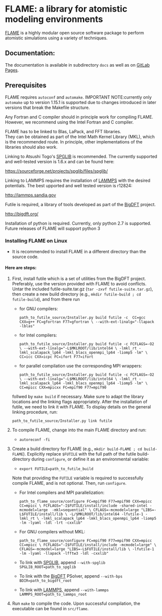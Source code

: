 <!--
<div align="center">
  <img src="https://www.iasbs.ac.ir/~aghasemi/images/logo.png"><br><br>
</div>
-->

[comment]: # (-----------------)

# FLAME: a library for atomistic modeling environments

[FLAME](flame-code.org) is a highly modular open source software package to perform atomistic simulations using a variety of techniques.


## Documentation:
The documentation is available in subdirectory `docs` as well as on
[GitLab Pages](https://flame-code.gitlab.io/FLAME/index.html).

## Prerequisites

FLAME requires `autoconf` and `automake`.
IMPORTANT NOTE:currently only `automake` up to version 1.15.1
is supported due to changes introduced in later versions
that break the Makefile structure.

Any Fortran and C compiler should in principle work for compiling FLAME.
However, we recommend using the Intel Fortran and C compiler.


FLAME has to be linked to Blas, LaPack, and FFT libraries.  
They can be obtained as part of the Intel Math Kernel Library (MKL), 
which is the recommended route. In principle, other
implementations of the libraries should also work.


Linking to Atsushi Togo's [SPGLIB](https://sourceforge.net/projects/spglib/files/spglib/) is recommended. 
The currently supported
and well-tested version is 1.6.x and can be found here:

https://sourceforge.net/projects/spglib/files/spglib/


Linking to LAMMPS requires the installation of [LAMMPS](http://lammps.sandia.gov) with 
the desired potentials. The best upported and well tested version is
r12824:

http://lammps.sandia.gov

Futile is required, a library of tools developed as part of the [BigDFT](http://bigdft.org/) project.

http://bigdft.org/

Installation of python is required. Currently,
only python 2.7 is supported. Future releases of FLAME will
support python 3


### Installing FLAME on Linux

* It is recommended to install FLAME in a different
directory than the source code.

#### Here are steps:

1. First, install futile which is
   a set of utilities from the BigDFT project.
   Preferably, use the version provided with
   FLAME to avoid conflicts.
   Untar the included futile-suite.tar.gz (`tar -zxvf futile-suite.tar.gz`), then 
   create a new build directory (e.g., `mkdir futile-build ; cd futile-build`), and from there run

   - for GNU compilers:

      `path_to_futile_source/Installer.py build futile -c 
      CC=gcc CXX=g++ FC=gfortran F77=gfortran \
      --with-ext-linalg="-llapack -lblas"`

   - for Intel compilers:

      `path_to_futile_source/Installer.py build futile -c FCFLAGS=-O2 \
      --with-ext-linalg="-L$MKLROOT/lib/intel64 \
      -lmkl_rt -lmkl_scalapack_lp64 -lmkl_blacs_openmpi_lp64 -liomp5 -lm" \
      CC=icc CXX=icpc FC=ifort F77=ifort`

   - for parallel compilation use the corresponding MPI wrappers:

      `path_to_futile_source/Installer.py build futile -c FCFLAGS=-O2 \
      --with-ext-linalg="-L$MKLROOT/lib/intel64 \
      -lmkl_rt -lmkl_scalapack_lp64 -lmkl_blacs_openmpi_lp64 -liomp5 -lm" \
      CC=mpicc CXX=mpicxx FC=mpif90 F77=mpif90`

   follwed by `make build` if necessary.
   Make sure to adapt the library locations and
   the linking flags appropriately.
   After the installation of futile, we need to link it
   with FLAME.
   To display details on the general linking procedure, run:

   `path_to_futile_source/Installer.py link futile`


2. To compile FLAME, change into the main FLAME directory and run:

   - `autoreconf -fi`

3. Create a build directory for FLAME (e.g., `mkdir build-FLAME ; cd build-FLAME`). 
   Explicitly replace `$FUTILE` with the full path of the futile build-directory during `configure`, 
   or define it as an environmental variable:

   - `export FUTILE=path_to_futile_build`

   Note that providing the `FUTILE` variable is required to successfully compile FLAME, and is not optional.
   Then, run `configure`. 
    
   - For Intel compilers and MPI parallelization:

       `path_to_flame_source/configure FC=mpif90 F77=mpif90 CXX=mpicc CC=mpicc \
       FCFLAGS="-I$FUTILE/install/include -shared-intel -mcmodel=large  -mkl=sequential" \
       CFLAGS=-mcmodel=large "LIBS=-L$FUTILE/install/lib \
       -L/$MKLROOT/lib/intel64 -lfutile-1 -lmkl_rt \
       -lmkl_scalapack_lp64 -lmkl_blacs_openmpi_lp64 -liomp5 -lm -lyaml -ldl -lrt -cxxlib"`


   - For GNU compilers without MKL:

       `path_to_flame_source/configure FC=mpif90 F77=mpif90 CXX=mpicc CC=mpicc \
       FCFLAGS="-I$FUTILE/install/include -mcmodel=large" \
       CFLAGS=-mcmodel=large "LIBS=-L$FUTILE/install/lib \
       -lfutile-1 -lm -lyaml -llapack -lfftw3 -ldl -cxxlib"`
   
   - To link with [SPGLIB](https://atztogo.github.io/spglib/), append
   `--with-spglib SPGLIB_ROOT=path_to_spglib`

   - To link with the [BigDFT](http://bigdft.org) PSolver, append
   `--with-bps BDIR=path_to_bigdft_root`

   - To link with [LAMMPS](https://lammps.sandia.gov), append
   `--with-lammps LAMMPS_ROOT=path_to_lammps_root`

4. Run `make` to compile the code. 
   Upon successful compilation, the executable can be found in `src/flame`.

